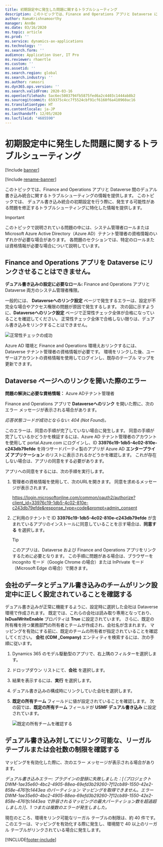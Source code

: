 ```yaml
---
title: 初期設定中に発生した問題に関するトラブルシューティング
description: このトピックでは、Finance and Operations アプリと Dataverse においてデュアル書き込み統合の初期設定を行う際に、発生する可能性がある問題を修正するトラブルシューティング情報を提供します。
author: RamaKrishnamoorthy
manager: AnnBe
ms.date: 03/16/2020
ms.topic: article
ms.prod: ''
ms.service: dynamics-ax-applications
ms.technology: ''
ms.search.form: ''
audience: Application User, IT Pro
ms.reviewer: rhaertle
ms.custom: ''
ms.assetid: ''
ms.search.region: global
ms.search.industry: ''
ms.author: ramasri
ms.dyn365.ops.version: ''
ms.search.validFrom: 2020-03-16
ms.openlocfilehash: 5ac6ec5003794fb5875fed6a2c4403c1444ab8b2
ms.sourcegitcommit: 659375c4cc7f5524cbf91cf6160f6a410960ac16
ms.translationtype: HT
ms.contentlocale: ja-JP
ms.lasthandoff: 12/05/2020
ms.locfileid: "4685590"
---
```

# <a name="troubleshoot-issues-during-initial-setup"></a>初期設定中に発生した問題に関するトラブルシューティング

[!include [banner](../../includes/banner.md)]

[!include [rename-banner](~/includes/cc-data-platform-banner.md)]



このトピックでは、Finance and Operations アプリと Dataverse 間のデュアル書き込み統合に関するトラブルシューティングの情報を提供します。 このトピックでは、 デュアル書き込み統合の初期設定を行う際に、発生する可能性がある問題を修正するトラブルシューティングに特化した情報を提供します。

> [!IMPORTANT]
> このトピックで説明されている問題の中には、システム管理者ロールまたは Microsoft Azure Active Directory（Azure AD）テナント管理者の資格情報のいずれかが必要な場合があります。 各問題のセクションでは、特定のロールまたは資格情報が必要な場合について説明しています。

## <a name="you-cant-link-a-finance-and-operations-app-to-dataverse"></a>Finance and Operations アプリを Dataverse にリンクさせることはできません。

**デュアル書き込みの設定に必要なロール:** Finance and Operations アプリと Dataverse 両方のシステム管理者権限。

一般的には、 **Dataverseへのリンク設定** ページで発生するエラーは、設定が不完全な場合やアクセス権限の問題が原因で発生するします。 次の図に示すように、**Dataverseへのリンク設定** ページで正常性チェック全体が合格になっていることを確認してください。 正常性チェック全体で合格しない限りは、デュアル書き込みをリンクすることはできません。

![正常性チェックの成功](media/health_check.png)

Azure AD 環境と Finance and Operations 環境えおリンクするには、Dataverse テナント管理者の資格情報が必要です。 環境をリンクした後、ユーザーはアカウントの資格情報を使用してログインし、既存のテーブル マップを更新できます。

## <a name="error-when-you-open-the-link-to-dataverse-page"></a>Dataverse ページへのリンクを開いた際のエラー

**問題の解決に必要な資格情報：** Azure ADテナント管理者

Finance and Operations アプリで **Dataverseへのリンク** を開いた際に、次のエラー メッセージが表示される場合があります。

*応答状態コードが成功とならない: 404 (Not Found)。*

このエラーは、同意の手順が完了していない場合に発生します。 同意の手順が完了しているかどうかを検証するには、Azure AD テナント管理者のアカウントを使用して portal.Azure.com にログインし、ID **33976c19-1db5-4c02-810e-c243db79efde** を持つサードパーティ製のアプリが Azure AD **エンタープライズ アプリケーション** のリストに表示されるかどうかを確認します。 これが存在しない場合は、アプリの同意をする必要があります。

アプリへの同意をするには、次の手順を実行します。

1. 管理者の資格情報を使用して、次のURLを開きます。 同意を求めるメッセージが表示されます。

    <https://login.microsoftonline.com/common/oauth2/authorize?client_id=33976c19-1db5-4c02-810e-c243db79efde&response_type=code&prompt=admin_consent>

2. ご利用のテナントで ID **33976c19-1db5-4c02-810e-c243db79efde** が含まれているアプリのインストールに同意していることを示す場合は、**同意する** を選択します。

    > [!TIP]
    > このアプリは、Dataverse および Finance and Operations アプリをリンクするために必要となります。 この手順に問題がある場合は、ブラウザーを incognito モード（Google Chrome の場合）または InPrivate モード（Microsoft Edge の場合）で開きます。

## <a name="verify-that-company-data-and-dual-write-teams-are-set-up-correctly-during-linking"></a>会社のデータとデュアル書き込みのチームがリンク設定中に正しく設定されていることを確認する

デュアル書き込みが正常に機能するように、設定時に選択した会社は Dataverse 環境で作成されます。 既定では、これらの会社は読み取り専用となっており、**IsDualWriteEnable** プロパティは **True** に設定されています。 さらに、既定の所有権を持つ業務部門の所有者とチームが作成され、会社名が含まれます。 マッピングを有効にする前に、既定のチームの所有者が指定されていることを確認してください。 **会社 (CDM \_Company)** エンティティを検索するには、次の手順に従います。

1. Dynamics 365 のモデル駆動型のアプリで、右上隅のフィルターを選択します。
2. ドロップダウン リストにて、**会社** を選択します。
3. 結果を表示するには、**実行** を選択します。
4. デュアル書き込みの構成時にリンクしていた会社を選択します。
5. **既定の所有チーム** フィールドに値が設定されていることを確認します。 次の図では、**既定の所有チーム** フィールドが **USMF デュアル書き込み** に設定されています。

    ![既定の所有チームを確認する](media/default_owning_team.png)

## <a name="find-the-limit-on-the-number-of-legal-tables-or-companies-that-can-be-linked-for-dual-write"></a>デュアル書き込み対してにリンク可能な、リーガル テーブルまたは会社数の制限を確認する

マッピングを有効化した際に、次のエラー メッセージが表示される場合があります。

*デュアル書き込みエラー: プラグインの登録に失敗しました：\[（プロジェクト DWM-1ae35e60-4bc2-4905-88ea-69efd3b29260-7f12cb89-1550-42e2-858e-4761fc1443ea のパーティション マッピングを取得できません。エラー DWM-1ae35e60-4bc2-4905-88ea-69efd3b29260-7f12cb89-1550-42e2-858e-4761fc1443ea で許容されるマッピングの最大パーティション数を超過超しました）\]、1 つまたは複数のエラーが発生しました。*

現在のところ、環境をリンク可能なリーガル テーブルの制限は、約 40 件です。 このエラーは、マッピングを有効化する際に発生し、環境間で 40 以上のリーガル テーブルがリンクされている場合に発生します。


[!INCLUDE[footer-include](../../../../includes/footer-banner.md)]